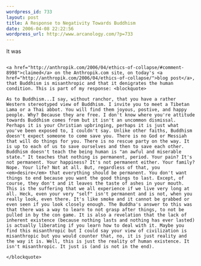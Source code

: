 ```yaml
--- 
wordpress_id: 733
layout: post
title: A Response to Negativity Towards Buddhism
date: 2006-04-08 22:22:56
wordpress_url: http://www.arcanology.com/?p=733
---
```

It was 
                                                                                                                                                                                                                                                                                                                                                                                                                                                                                                                                                                                                                                                                                                                                                                                            
                                                                                                                                                                                                                                                                                                                                                                                                                                                                                                                                                                                                                                                                                                                                                                                            <a href="http://anthropik.com/2006/04/ethics-of-collapse/#comment-8998">claimed</a> on the Anthropik.com site, on today's <a href="http://anthropik.com/2006/04/ethics-of-collapse/">blog post</a>, that Buddhism is misanthropic and that it denigrates the human condition. This is part of my response: <blockquote>
                                                                                                                                                                                                                                                                                                                                                                                                                                                                                                                                                                                                                                                                                                                                                                                              As to Buddhism...I say, without ranchor, that you have a rather Western stereotyped view of Buddhism. I invite you to meet a Tibetan Lama or a Thai abbot. You will find them joyous, postive, and happy people. Why? Because they are free. I don't know where you're attitude towards Buddhism comes from but it isn't an uncommon dismissal. Perhaps it is your Christian upbringing, perhaps it is just what you've been exposed to, I couldn't say. Unlike other faiths, Buddhism doesn't expect someone to come save you. There is no God or Messiah that will do things for you. There is no rescue party on the way. It is up to each of us to save ourselves and then to save each other. Buddhism doesn't teach the being human is "an awful and miserable state." It teaches that nothing is permanent, period. Your pain? It's not permanent. Your happiness? It's not permanent either. Your family? Nope. Your life? Not at all. But, regardless of that, you <em>desire</em> that everything should be permanent. You don't want things to end because you want the good things to last. Except, of course, they don't and it leaves the taste of ashes in your mouth. This is the suffering that we all experience if we live very long at all. Heck, even your very "self" isn't permanent and is not, when you really look, even there. It's like smoke and it cannot be grabbed or even seen if you look closely enough. The Buddha's answer to this was that there was a way to learn to not grasp after things, to not be pulled in by the con game. It is also a revelation that the lack of inherent existence (because nothing lasts and nothing has ever lasted) is actually liberating if you learn how to deal with it. Maybe you find this misanthropic but I could say your view of civilization is misanthropic but you would counter that, no, it is just reality and the way it is. Well, this is just the reality of human existence. It isn't misanthropic. It just is (and is not in the end).
                                                                                                                                                                                                                                                                                                                                                                                                                                                                                                                                                                                                                                                                                                                                                                                            </blockquote>